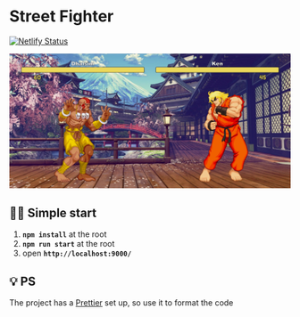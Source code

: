 # Street Fighter

[![Netlify Status](https://api.netlify.com/api/v1/badges/9e29f67f-ce05-4638-b3d1-fad816017541/deploy-status)](https://app.netlify.com/sites/street-fighter-game/deploys)

![example photo](./resources/example-photo.jpg)

## 🏃‍♂️ Simple start

1. **`npm install`** at the root
2. **`npm run start`** at the root
3. open **`http://localhost:9000/`**

## 💡 PS

The project has a [Prettier](https://prettier.io/) set up, so use it to format the code

